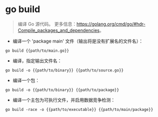 # go build

> 编译 Go 源代码。
> 更多信息：<https://golang.org/cmd/go/#hdr-Compile_packages_and_dependencies>。

- 编译一个 'package main' 文件（输出将是没有扩展名的文件名）：

`go build {{path/to/main.go}}`

- 编译，指定输出文件名：

`go build -o {{path/to/binary}} {{path/to/source.go}}`

- 编译一个包：

`go build -o {{path/to/binary}} {{path/to/package}}`

- 编译一个主包为可执行文件，并启用数据竞争检测：

`go build -race -o {{path/to/executable}} {{path/to/main/package}}`